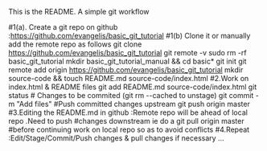 This is the README. 
A simple git workflow 

#1(a). Create a git repo on github :https://github.com/evangelis/basic_git_tutorial
#1(b) Clone it or manually add the remote repo as follows
git clone https://github.com/evangelis/basic_git_tutorial 
git remote -v
sudo rm -rf basic_git_tutorial
mkdir basic_git_tutorial_manual && cd basic*
git init
git remote add origin https://github.com/evangelis/basic_git_tutorial
mkdir source-code && 
touch README.md source-code/index.html
#2.Work on index.html & README files 
git add README.md source-code/index.html
git status # Changes to be commited (git rm --cached <file> to unstage)
git commit -m "Add files"
#Push committed changes upstream
git push origin master
#3.Editing the README.md in github :Remote repo will be ahead of local repo .Need to push #changes downstream ie do a git pull origin master
   #before continuing work on local repo  so as to avoid conflicts
#4.Repeat :Edit/Stage/Commit/Push changes & pull changes if necessary ...
   
